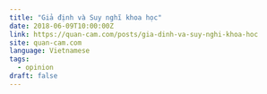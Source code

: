 ```yaml
---
title: "Giả định và Suy nghĩ khoa học"
date: 2018-06-09T10:00:00Z
link: https://quan-cam.com/posts/gia-dinh-va-suy-nghi-khoa-hoc
site: quan-cam.com
language: Vietnamese
tags:
  - opinion
draft: false
---
```

